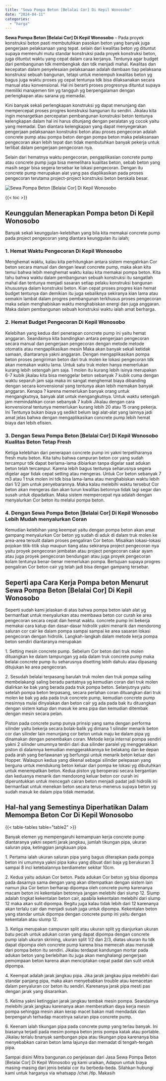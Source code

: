 ```yaml
---
title: "Sewa Pompa Beton [Belalai Cor] Di Kepil Wonosobo"
date: "2024-04-11"
categories: 
  - "harga"
---
```


**Sewa Pompa Beton \[Belalai Cor\] Di Kepil Wonosobo** – Pada proyek konstruksi beton pasti membutuhkan pasokan beton yang banyak juga pengerjaan pelaksanaan yang tepat. selain dari kwalitas beton yg dituntut supaya memenuhi mutu standar konstruksi pada proyek konstruksi beton, juga dituntut waktu yang cepat dalam cara kerjanya. Tentunya agar budget dari pembangunan tdk membengkak dan tdk menjadi mahal. Kwalitas dan kecepatan dalam penyelesaian pelaksanaan adalah dambaan tiap pelaksana konstruksi sebuah bangunan, tetapi untuk menempuh kwalitas beton yg bagus juga waktu proses yg cepat tentunya tdk bisa dilaksanakan secara manual atau konvensional. Hal ini berarti proses progresnya dituntut supaya memiliki manajemen tim yg tangguh yg berpengalaman dengan perlengkapan atau sarana yg memadai.

Kini banyak sekali perlengkapan konstruksi yg dapat menunjang dan mempercepat proses progres konstruksi bangunan itu sendiri. Jikalau kita ingin menargetkan percepatan pembangunan konstruksi beton tentunya kelengkapan dalam hal ini harus ditunjang dengan peralatan yg cocok yaitu yang memadai. Dan diantara kelengkapan yang dapat menyegerakan pengerjaan pelaksanaan konstruksi beton atau proses pengecoran adalah concrete pump atau pompa beton dengan pompa beton maka pelaksanaan pengecoran akan lebih tepat dan tidak membutuhkan banyak pekerja untuk terlibat dalam pengerjaan pengecoran nya.

Selain dari hematnya waktu pengecoran, pengaplikasian concrete pump atau concrete pump juga bisa memelihara kualitas beton, sebab beton yang masih segar bisa segera tersebar ke lokasi pengecoran. Dengan itu concrete pump merupakan alat yang pas diaplikasikan pada proses pengecoran terutama project-project konstruksi beton berskala besar.

![Sewa Pompa Beton [Belalai Cor] Di Kepil Wonosobo](/images/sewa-concrete-pump-31.png)

{{< toc >}}

## Keunggulan Menerapkan Pompa beton Di Kepil Wonosobo

Banyak sekali keunggulan-kelebihan yang bila kita memakai concrete pump pada project pengecoran yang diantara keunggulan itu ialah;

### 1\. Hemat Waktu Pengecoran Di Kepil Wonosobo

Menghemat waktu, kalau kita perhitungkan antara sistem mengalirkan Cor beton secara manual dan dengan lewat concrete pump, maka akan kita temui bahwa lebih menghemat waktu kalau kita memakai pompa beton. Kita tahu bahwa waktu dalam pembangunan sebuah konstruksi itu sangatlah mahal dan tentunya menjadi sasaran setiap pelaku konstruksi bangunan khususnya dalam konstruksi beton. Kian cepat proses progres kian hemat budget tentunya dan demikian itu juga sebaliknya sekiranya kian lama atau semakin lambat dalam progres pembangunan terkhusus proses pengecoran maka selain menghabiskan waktu menghabiskan energi dan juga anggaran. Maka dalam pembangunan sebuah konstruksi waktu ialah amat berharga.

### 2\. Hemat Budget Pengecoran Di Kepil Wonosobo

Kelebihan yang kedua dari penerapan concrete pump ini yaitu hemat anggaran. Seandainya kita bandingkan antara pengerjaan pengecoran secara manual dan pengerjaan pengecoran dengan metode metode otomatis atau mengaplikasikan mesin Maka akan banyak sekali ketidak samaan, diantaranya yakni anggaran. Dengan mengaplikasikan pompa beton proses pengiriman beton dari truk molen ke lokasi pengecoran tdk akan memakan waktu lama. Untuk satu truk molen hanya memerlukan kurang lebih setengah jam saja. 1 molen itu kurang lebih isinya merupakan 6-7 kubik jikalau kita bisa menggelar beton sebanyak 7 kubik cuma dengan waktu separuh jam saja maka ini sangat menghemat biaya dibanding dengan secara konvensional yang tentunya akan lebih memakan banyak anggaran. Kenapa ? karena memerlukan banyak orang untuk mengangkutnya, banyak alat untuk mengangkutnya. Untuk waktu setengah jam memindahkan coran sebanyak 7 kubik Jikalau dengan cara konvensional tentunya memerlukan kurang lebih 20 atau 15 orang pekerja. Ini Tentunya bukan biaya yg sedikit belum lagi alat-alat yang lainnya jadi amat jelas bahwa dengan mengaplikasikan concrete pump lebih hemat biaya dan lebih efisien.

### 3\. Dengan Sewa Pompa Beton \[Belalai Cor\] Di Kepil Wonosobo Kualitas Beton Tetap Fresh

Ketiga kelebihan dari penerapan concrete pump ini yakni terpeliharanya fresh mutu beton. Kita tahu bahwa campuran beton cor yang sudah tercampur tdk dapat berlama-lama dibiarkan tanpa digelar saat adukan beton telah tercampur. Karena lebih bagus tentunya seharusnya segera digelar agar tidak cepat setting atau mengeras. Untuk Cor beton sebanyak 7 m3 atau 1 truk molen ini tdk bisa lama-lama atau menghabiskan waktu lebih dari 1/2 jam untuk penyebarannya. Maka kalau melebihi waktu tersebut Cor beton akan mengeras dan akan turun kwalitas betonnya tidak lagi segar dan susah untuk dipadatkan. Maka sistem mempercepat nya adalah dengan menyalurkan Cor beton itu melalui pompa beton.

### 4\. Dengan Sewa Pompa Beton \[Belalai Cor\] Di Kepil Wonosobo Lebih Mudah menyalurkan Coran

Kemudian kelebihan yang keempat yaitu dengan pompa beton akan amat gampang menyalurkan Cor beton yg sudah di aduk di dalam truk molen ke area-area tersulit dalam proses pengaliran Cor beton. Misalkan lokasi-lokasi pojokan titik-titik slup maupun tiang atau sekiranya project pengecoran nya yaitu proyek pengecoran jembatan atau project pengecoran cakar ayam atau juga proyek pengecoran bendungan atau juga proyek pengecoran kolam tentunya benar-benar memerlukan pompa. Bertujuan supaya progres pengaliran Cor beton cair yg telah jadi bisa dengan gampang tersebar.

## Seperti apa Cara Kerja Pompa beton Menurut Sewa Pompa Beton \[Belalai Cor\] Di Kepil Wonosobo

Seperti sudah kami jelaskan di atas bahwa pompa beton ialah alat yg bermanfaat untuk menyalurkan atau membawa beton cor curah ke area pengecoran secara cepat dan hemat waktu. concrete pump ini bekerja memakai cara katup dan dasar-dasar hidrolik yakni menarik dan mendorong saluran cor cair ke dalam pompa sampai sampai ke area sasaran lokasi pengecoran dengan hidrolik. Langkah-langkah dalam metode kerja pompa beton sendiri diantaranya merupakan

1\. Setting mesin concrete pump. Sebelum Cor beton dari truk molen dituangkan ke dalam tampungan yg ada dalam truk concrete pump maka belalai concrete pump itu seharusnya disetting lebih dahulu atau dipasang ditujukan ke area pengecoran.

2\. Sesudah belalai terpasang barulah truk molen dan truk pompa saling membelakangi saling beradu pantatnya yg kemudian coran dari truk molen dialirkan ke bak yang berada pada truk pompa beton. Selanjutnya yaitu setelah pompa beton terpasang, secara perlahan coran dituangkan dari truk molen ke bak yg ada pada truk concrete pump, kemudian concrete pump mesinnya mulai dinyalakan dan beton cair yg ada pada bak itu dituangkan dengan sistem katup dan masuk ke area pipa dan kemudian ditembak dengan mesin secara pelan.

Piston pada concrete pump punya prinsip yang sama dengan performa silinder yaitu bekerja secara bolak-balik yg dimana 1 silinder menarik beton cor dan silinder lain menunjang cor beton untuk maju ke dalam pipa yg dinamakan dengan penembakan coran. Metode kerja internal pompa sendiri yakni 2 silinder umumnya terdiri dari dua silinder paralel yg menggerakkan piston di dalamnya kemudian menggerakkannya ke belakang dan ke depan pada arah yang berlawanan yg berfungsi untuk menarik beton keluar dari Hopper. Walaupun kedua yang dikenal sebagai silinder pelepasan yang berguna untuk mendukung beton keluar dari pompa ke lokasi yg dibutuhkan untuk menempatkan beton. Kedua piston yg beroperasi secara bergantian dan keduanya menarik dan mendorong keluar beton cor curah ini diperuntukkan untuk mencegah cairan beton menjadi padat jadi hidrolik ini bermanfaat untuk menekan beton secara terus-menerus supaya beton yg sudah masuk ke dalam pipa tidak memadat.

## Hal-hal yang Semestinya Diperhatikan Dalam Memompa Beton Cor Di Kepil Wonosobo

{{< table-tables table="table2" >}}

Banyak elemen yg mempengaruhi kemampuan kerja concrete pump diantaranya yakni seperti jarak jangkau, jumlah tikungan pipa, ukuran saluran pipa, ketinggian jangkauan pipa.

1\. Pertama ialah ukuran saluran pipa yang bagus diterapkan pada pompa beton ini umumnya yakni pipa kaku yang dibuat dari baja yg berukuran 3 sampai 8 inci ketebalannya berdiameter sekitar 10cm.

2\. Kedua yaitu adukan Cor beton. Pada adukan Cor beton yg bisa dipompa pada dasarnya sama dengan yang akan ditempatkan dengan sistem lain namun jika Cor beton berharap dipompa oleh concrete pump karenanya macam beton ini kekentalan betonnya jangan melebihi dari slump 12. Slump adalah tingkat kekentalan beton cair, apabila kekentalan melebihi dari slump 12 maka akan sulit dipompa. Begitu juga kalau tidak lebih dari 12 karenanya akan terlalu cair dan menjadi susah juga untuk dipompa. Kekentalan beton yang standar untuk dipompa dengan concrete pump ini yaitu dengan kekentalan atau slump 12.

3\. Ketiga merupakan campuran split atau ukuran split yg dianjurkan ukuran batu pecah untuk adukan coran yang dapat dipompa dengan concrete pump ialah ukuran skrining, ukuran split 1/2 dan 2/3, diatas ukuran itu tdk dapat dipompa oleh concrete pump karena bisa memecah atau merusak dari pompa beton itu sendiri. Jikalau terdapat kandungan mortar pada adukan beton yang berlebihan itu juga akan menghalangi pengerjaan pemompaan beton karena akan menciptakan cepat padat dan sulit untuk dipompa.

4\. Keempat adalah jarak jangkau pipa. Jika jarak jangkau pipa melebihi dari standar panjang pipa, maka akan menyebabkan trouble atau kemacetan dalam penyaluran cor beton itu sendiri. Karenanya jarak pipa mesti pas dengan jarak yang disarankan.

5\. Kelima yakni ketinggian jarak jangkau tembak mesin pompa. Seandainya melebihi jarak jangkau karenanya akan memberatkan daya kerja mesin pompa sehingga mesin akan kerap macet bakan mati mendadak dan berpengaruh terhadap macetnya saluran pipa concrete pump.

6\. Keenam ialah tikungan pipa pada concrete pump yang terlau banyak. Ini biasanya terjadi pada mesim pompa beton jenis pompa katak atau portable. Jikalau terlalu bnanyak sambungan pipa atau tikungan pipa karenanya bisa menyebabkan cairan beton lama lajunya dan memadat di tengah-tengah pipa.

Sampai disini Mitra bangunan.co penjelasan dari Jasa Sewa Pompa Beton \[Belalai Cor\] Di Kepil Wonosobo yg kami uraikan, Adapun untuk biaya masing-masing dari jenis belalai cor itu berbeda-beda. Silahkan hubungi kami untuk harganya via whatsapp /chat /tlp. Makasih

